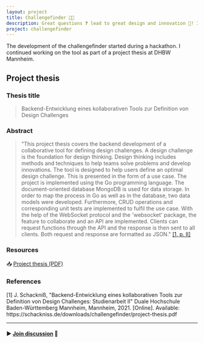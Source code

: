 ```yaml
---
layout: project
title: Challengefinder 🔎💡
description: Great questions ❓ lead to great design and innovation 🚀! If you have a really good design challenge...
project: challengefinder
---
```

The development of the challengefinder started during a hackathon. I continued working on the tool as part of a project thesis at DHBW Mannheim.

## Project thesis

### Thesis title
> Backend-Entwicklung eines kollaborativen Tools zur Definition von Design Challenges

### Abstract
>"This project thesis covers the backend development of a collaborative tool for defining design challenges. A design challenge is the foundation for design thinking. Design thinking includes methods and techniques to help teams solve problems and develop innovations. The tool is designed to help users define an optimal design challenge. This is presented in the form of a use case. The project is implemented using the Go programming language. The document-oriented database MongoDB is used for data storage. In order to map the process in Go as well as in the database, two data models were developed. Furthermore, CRUD operations and corresponding unit tests are implemented to fulfil the use case. With the help of the WebSocket protocol and the 'websocket' package, the feature to collaborate and an API are implemented. Clients can request functions through the API and the response is then sent to all clients. Both request and response are formatted as JSON." [[1, p. II]](#1)

### Resources
<object data="/downloads/challengefinder/project-thesis.pdf" width="100%" height="600" type='application/pdf'></object>

📥 [Project thesis (PDF)](/downloads/challengefinder/project-thesis.pdf)

### References
<a id="1">[1]</a>
J. Schackniß, "Backend-Entwicklung eines kollaborativen Tools zur Definition von Design Challenges: Studienarbeit II" Duale Hochschule Baden-Württemberg Mannheim, Mannheim, 2021. [Online]. Available: https://​schackniss.de​/​downloads/​challengefinder/​project-​thesis.pdf

---

#### ▶ [Join discussion](https://github.com/schackniss/schackniss.de/discussions/9) 💬